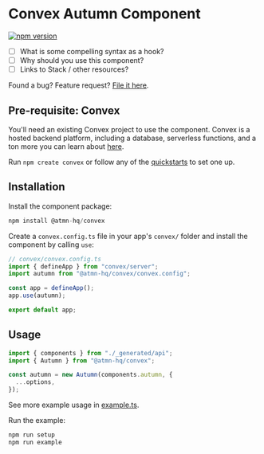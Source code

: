 # Convex Autumn Component

[![npm version](https://badge.fury.io/js/@convex-dev%2Fautumn.svg)](https://badge.fury.io/js/@convex-dev%2Fautumn)

<!-- START: Include on https://convex.dev/components -->

- [ ] What is some compelling syntax as a hook?
- [ ] Why should you use this component?
- [ ] Links to Stack / other resources?

Found a bug? Feature request? [File it here](https://github.com/useautumn/autumn-js/issues).

## Pre-requisite: Convex

You'll need an existing Convex project to use the component.
Convex is a hosted backend platform, including a database, serverless functions,
and a ton more you can learn about [here](https://docs.convex.dev/get-started).

Run `npm create convex` or follow any of the [quickstarts](https://docs.convex.dev/home) to set one up.

## Installation

Install the component package:

```ts
npm install @atmn-hq/convex
```

Create a `convex.config.ts` file in your app's `convex/` folder and install the component by calling `use`:

```ts
// convex/convex.config.ts
import { defineApp } from "convex/server";
import autumn from "@atmn-hq/convex/convex.config";

const app = defineApp();
app.use(autumn);

export default app;
```

## Usage

```ts
import { components } from "./_generated/api";
import { Autumn } from "@atmn-hq/convex";

const autumn = new Autumn(components.autumn, {
  ...options,
});
```

See more example usage in [example.ts](./example/convex/example.ts).

Run the example:

```sh
npm run setup
npm run example
```
<!-- END: Include on https://convex.dev/components -->
